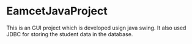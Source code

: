 # EamcetJavaProject
This is an GUI project which is developed usign java swing. It also used JDBC for storing the student data in the database.
